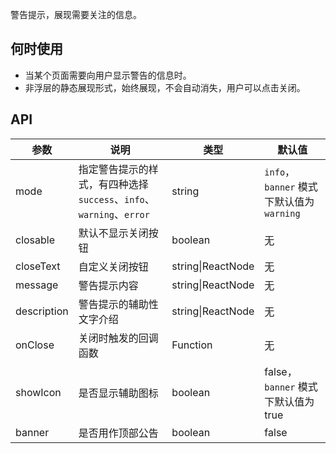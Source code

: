 
警告提示，展现需要关注的信息。

## 何时使用

- 当某个页面需要向用户显示警告的信息时。
- 非浮层的静态展现形式，始终展现，不会自动消失，用户可以点击关闭。

## API

| 参数        | 说明                                                      | 类型        | 默认值 |
|----------- |---------------------------------------------------------  | ---------- |-------|
| mode       | 指定警告提示的样式，有四种选择 `success`、`info`、`warning`、`error`   | string     | `info`，`banner` 模式下默认值为 `warning`    |
| closable   | 默认不显示关闭按钮                                  | boolean   | 无    |
| closeText  | 自定义关闭按钮                                     | string&#124;ReactNode   | 无    |
| message    | 警告提示内容                                       | string&#124;ReactNode   | 无    |
| description | 警告提示的辅助性文字介绍                            | string&#124;ReactNode   | 无    |
| onClose     | 关闭时触发的回调函数                                | Function   | 无    |
| showIcon   | 是否显示辅助图标                                 | boolean   | false，`banner` 模式下默认值为 true    |
| banner   | 是否用作顶部公告                                 | boolean   | false    |
